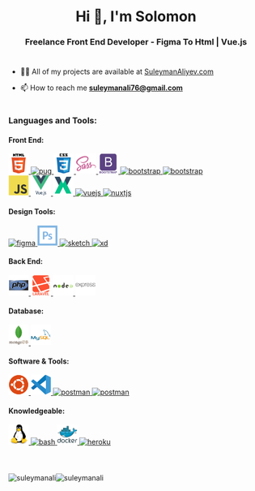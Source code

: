 <h1 align="center">Hi 👋, I'm Solomon</h1>
<h3 align="center" style="margin-bottom: 40px;">Freelance Front End Developer - Figma To Html | Vue.js</h3>

<!-- <p align="left"> <img src="https://komarev.com/ghpvc/?username=suleymanali&label=Profile%20views&color=0e75b6&style=flat" alt="suleymanali" /> </p> -->

- 👨‍💻 All of my projects are available at [SuleymanAliyev.com](SuleymanAliyev.com)

- 📫 How to reach me **suleymanali76@gmail.com**

<div style="margin-bottom: 40px;"></div>

<h3 align="left">Languages and Tools:</h3>

<!-- Front End -->
<h4 align="left">Front End:</h4>

<p>
  <!-- HTML -->
  <a href="https://www.w3.org/html/" target="_blank">
    <img src="https://raw.githubusercontent.com/devicons/devicon/master/icons/html5/html5-original-wordmark.svg" alt="html5" width="40" height="40"/>
  </a>
  <!-- Pug -->
  <a href="https://pugjs.org" target="_blank">
    <img src="https://cdn.worldvectorlogo.com/logos/pug.svg" alt="pug" width="40" height="40"/>
  </a>
  <!-- CSS -->
  <a href="https://www.w3schools.com/css/" target="_blank">
    <img src="https://raw.githubusercontent.com/devicons/devicon/master/icons/css3/css3-original-wordmark.svg" alt="css3" width="40" height="40"/>
  </a>
  <!-- Sass -->
  <a href="https://sass-lang.com" target="_blank">
    <img src="https://raw.githubusercontent.com/devicons/devicon/master/icons/sass/sass-original.svg" alt="sass" width="40" height="40"/>
  </a>
  <!-- Bootstrap -->
  <a href="https://getbootstrap.com" target="_blank">
    <img src="https://raw.githubusercontent.com/devicons/devicon/master/icons/bootstrap/bootstrap-plain-wordmark.svg" alt="bootstrap" width="40" height="40"/>
  </a>
  <!-- Bem -->
  <a href="https://en.bem.info/" target="_blank">
    <img src="https://avatars.githubusercontent.com/u/223412?s=200&v=4" alt="bootstrap" width="40" height="40"/>
  </a>
  <!-- StoryBook -->
  <a href="https://storybook.js.org/" target="_blank">
    <img src="https://avatars.githubusercontent.com/u/22632046?s=200&v=4" alt="bootstrap" width="40" height="40"/>
  </a>
  <br />
  <!-- Tailwind -->
  <!-- <a href="https://tailwindcss.com/" target="_blank">
    <img src="https://www.vectorlogo.zone/logos/tailwindcss/tailwindcss-icon.svg" alt="tailwind" width="40" height="40"/>
  </a> -->
  <!-- JavaScript -->
  <a href="https://developer.mozilla.org/en-US/docs/Web/JavaScript" target="_blank">
    <img src="https://raw.githubusercontent.com/devicons/devicon/master/icons/javascript/javascript-original.svg" alt="javascript" width="40" height="40"/>
  </a>
  <!-- React.js -->
  <!-- <a href="https://reactjs.org/" target="_blank">
    <img src="https://raw.githubusercontent.com/devicons/devicon/master/icons/react/react-original-wordmark.svg" alt="react" width="40" height="40"/>
  </a> -->
  <!-- Vue -->
  <a href="https://vuejs.org/" target="_blank">
    <img src="https://raw.githubusercontent.com/devicons/devicon/master/icons/vuejs/vuejs-original-wordmark.svg" alt="vuejs" width="40" height="40"/>
  </a>
  <!-- Vuex -->
  <a href="https://vuex.vuejs.org/" target="_blank">
    <img src="icons/vuex.png" alt="vuejs" width="40" height="40"/>
  </a>
  <!-- Bootstrap Vue -->
  <a href="https://bootstrap-vue.org/" target="_blank">
    <img src="https://res.cloudinary.com/practicaldev/image/fetch/s--_k2Wjg5J--/c_limit%2Cf_auto%2Cfl_progressive%2Cq_auto%2Cw_880/https://raw.githubusercontent.com/bootstrap-vue/bootstrap-vue/dev/static/logo.svg" alt="vuejs" width="40" height="40"/>
  </a>
  <!-- Vuetify -->
  <!-- <a href="https://vuetifyjs.com/en/" target="_blank">
    <img src="https://bestofjs.org/logos/vuetify.svg" alt="vuetify" width="40" height="40"/>
  </a> -->
  <!-- Nuxt.js -->
  <a href="https://nuxtjs.org/" target="_blank">
    <img src="https://camo.githubusercontent.com/49c42d378786095b27eaf4d9b5241612b03abd30705a919aa2aa0efdc5e9d907/68747470733a2f2f6e7578746a732e6f72672f6d6574615f3430302e706e67" alt="nuxtjs" width="40" height="40"/>
  </a>
  <!-- Gulp.js -->
  <!-- <a href="https://gulpjs.com" target="_blank">
    <img src="https://raw.githubusercontent.com/devicons/devicon/master/icons/gulp/gulp-plain.svg" alt="gulp" width="40" height="40"/>
  </a> -->
  <!-- Babel -->
  <!-- <a href="https://babeljs.io/" target="_blank">
    <img src="https://www.vectorlogo.zone/logos/babeljs/babeljs-icon.svg" alt="babel" width="40" height="40"/>
  </a> -->
  <!-- Webpack -->
  <!-- <a href="https://webpack.js.org" target="_blank">
    <img src="https://raw.githubusercontent.com/devicons/devicon/d00d0969292a6569d45b06d3f350f463a0107b0d/icons/webpack/webpack-original-wordmark.svg" alt="webpack" width="40" height="40"/>
  </a> -->
  <!-- Git -->
  <!-- <a href="https://git-scm.com/" target="_blank">
    <img src="https://www.vectorlogo.zone/logos/git-scm/git-scm-icon.svg" alt="git" width="40" height="40"/>
  </a> -->
</p>

<!-- Design Tools -->
<h4>
  Design Tools:
</h4>

<p>
  <!-- Figma -->
  <a href="https://www.figma.com/" target="_blank">
    <img src="https://www.vectorlogo.zone/logos/figma/figma-icon.svg" alt="figma" width="40" height="40"/>
  </a>
  <!-- Photoshop -->
  <a href="https://www.photoshop.com/en" target="_blank">
    <img src="https://raw.githubusercontent.com/devicons/devicon/master/icons/photoshop/photoshop-line.svg" alt="photoshop" width="40" height="40"/>
  </a>
  <!-- Skecth -->
  <a href="https://www.sketch.com/" target="_blank">
    <img src="https://www.vectorlogo.zone/logos/sketchapp/sketchapp-icon.svg" alt="sketch" width="40" height="40"/>
  </a>
  <!-- Adobe XD -->
  <a href="https://www.adobe.com/products/xd.html" target="_blank">
    <img src="https://cdn.worldvectorlogo.com/logos/adobe-xd.svg" alt="xd" width="40" height="40"/>
  </a>
</p>

<!-- Back End -->
<h4>
  Back End:
</h4>

<p>
  <!-- PHP -->
  <a href="https://www.php.net" target="_blank">
    <img src="https://raw.githubusercontent.com/devicons/devicon/master/icons/php/php-original.svg" alt="php" width="40" height="40"/>
  </a>
  <!-- Laravel -->
  <a href="https://laravel.com/" target="_blank">
    <img src="https://raw.githubusercontent.com/devicons/devicon/master/icons/laravel/laravel-plain-wordmark.svg" alt="laravel" width="40" height="40"/>
  </a>
  <!-- Node -->
  <a href="https://nodejs.org" target="_blank">
    <img src="https://raw.githubusercontent.com/devicons/devicon/master/icons/nodejs/nodejs-original-wordmark.svg" alt="nodejs" width="40" height="40"/>
  </a>
  <!-- Express -->
  <a href="https://expressjs.com" target="_blank">
    <img src="https://raw.githubusercontent.com/devicons/devicon/master/icons/express/express-original-wordmark.svg" alt="express" width="40" height="40"/>
  </a>
</p>

<!-- Database -->
<h4>
  Database:
</h4>

<p>
  <!-- MongoDB -->
  <a href="https://www.mongodb.com/" target="_blank">
    <img src="https://raw.githubusercontent.com/devicons/devicon/master/icons/mongodb/mongodb-original-wordmark.svg" alt="mongodb" width="40" height="40"/>
  </a>
  <!-- MySql -->
  <a href="https://www.mysql.com/" target="_blank">
    <img src="https://raw.githubusercontent.com/devicons/devicon/master/icons/mysql/mysql-original-wordmark.svg" alt="mysql" width="40" height="40"/>
  </a>
</p>


<!-- Software -->
<h4>
  Software & Tools:
</h4>

<p>
  <!-- Ubuntu -->
  <a href="https://ubuntu.com/" target="_blank">
    <img src="https://raw.githubusercontent.com/devicons/devicon/9f4f5cdb393299a81125eb5127929ea7bfe42889/icons/ubuntu/ubuntu-plain.svg" alt="docker" width="40" height="40"/>
  </a>
  <!-- VS Code -->
  <a href="https://code.visualstudio.com/" target="_blank">
    <img src="https://raw.githubusercontent.com/devicons/devicon/9f4f5cdb393299a81125eb5127929ea7bfe42889/icons/vscode/vscode-original.svg" alt="docker" width="40" height="40"/>
  </a>
  <!-- Postman -->
  <a href="https://postman.com" target="_blank">
    <img src="https://www.vectorlogo.zone/logos/getpostman/getpostman-icon.svg" alt="postman" width="40" height="40"/>
  </a>
  <!-- Sublime Merge -->
  <a href="https://www.sublimemerge.com/" target="_blank">
    <img src="https://user-images.githubusercontent.com/3800914/54345403-0bc27000-4654-11e9-8ca4-0f417a70819e.png" alt="postman" width="40" height="40"/>
  </a>
  <!-- Zapier -->
  <!-- <a href="https://zapier.com" target="_blank">
    <img src="https://www.vectorlogo.zone/logos/zapier/zapier-icon.svg" alt="zapier" width="40" height="40"/>
  </a> -->
</p>

<!-- Other -->
<h4>
  Knowledgeable:
</h4>

<p>
  <!-- Electron.js -->
  <!-- <a href="https://www.electronjs.org" target="_blank">
    <img src="https://raw.githubusercontent.com/devicons/devicon/master/icons/electron/electron-original.svg" alt="electron" width="40" height="40"/>
  </a> -->
  <!-- Linux -->
  <a href="https://www.linux.org/" target="_blank">
    <img src="https://raw.githubusercontent.com/devicons/devicon/master/icons/linux/linux-original.svg" alt="linux" width="40" height="40"/>
  </a>
  <!-- Bash -->
  <a href="https://www.gnu.org/software/bash/" target="_blank">
    <img src="https://www.vectorlogo.zone/logos/gnu_bash/gnu_bash-icon.svg" alt="bash" width="40" height="40"/>
  </a>
  <!-- Docker -->
  <a href="https://www.docker.com/" target="_blank">
    <img src="https://raw.githubusercontent.com/devicons/devicon/master/icons/docker/docker-original-wordmark.svg" alt="docker" width="40" height="40"/>
  </a>
  <!-- Heroku -->
  <a href="https://heroku.com" target="_blank">
    <img src="https://www.vectorlogo.zone/logos/heroku/heroku-icon.svg" alt="heroku" width="40" height="40"/>
  </a>
  <!-- Selenium -->
  <!-- <a href="https://www.selenium.dev" target="_blank">
    <img src="https://raw.githubusercontent.com/detain/svg-logos/780f25886640cef088af994181646db2f6b1a3f8/svg/selenium-logo.svg" alt="selenium" width="40" height="40"/>
  </a> -->
</p>

<div style="display: flex; align-items: center; justity-content: space-between; margin-top: 40px;">
  <p>
    <img src="https://github-readme-stats.vercel.app/api/top-langs?username=suleymanali&show_icons=true&locale=en&layout=compact" alt="suleymanali" />
  </p>

  <!-- <p>&nbsp;<img align="center" src="https://github-readme-stats.vercel.app/api?username=suleymanali&show_icons=true&locale=en" alt="suleymanali" /></p> -->

  <p>
    <img src="https://github-readme-streak-stats.herokuapp.com/?user=suleymanali&" alt="suleymanali" />
  </p>
</div>

